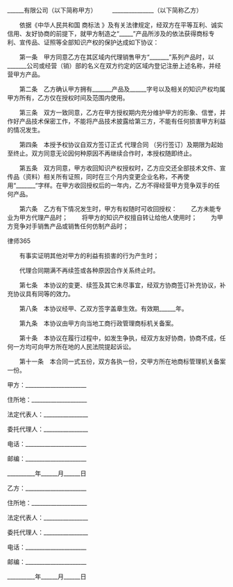 
 ______有限公司（以下简称甲方）
　　 _______________（以下简称乙方）


　　依据《中华人民共和国
商标法
》及有关法律规定，经双方在平等互利、诚实信用、友好协商的前提下，就甲方制造之“_____”产品所涉及的依法获得商标专利、宣传品、证照等全部知识产权的保护达成如下协议：


　　第一条　甲方同意乙方在其区域内代理销售甲方“_______”系列产品时，以_______公司或经营（销）部的名义在双方约定的区域内登记注册上述名称，并经营甲方产品。


　　第二条　乙方确认甲方拥有_______产品及______字号以及相关的知识产权均属甲方所有，乙方仅在授权时间及范围内使用。


　　第三条　双方一致同意，乙方在甲方授权期内充分维护甲方的形象、信誉，并作好产品技术保密工作，不能将产品技术披露给第三方，不能有任何损害甲方利益的情况发生。


　　第四条　本授予权协议自双方签订正式
代理合同
（另行签订）及期限为起始至终止。双方同意无论因何种原因不再继续合作时，本授权随即终止。


　　第五条　双方同意，甲方收回知识产权授权时，乙方应交还全部技术文件、宣传品（资料）相关所有证照，同时在三个月内变更企业名称，不再使用“_______“字样。在甲方收回授权后的一年内，乙方不得经营甲方竞争双手的任何产品。


　　第六条　乙方有下情况发生时，甲方有权随时可收回授权：
　　乙方未能专业为甲方代理产品时；
　　将甲方的知识产权擅自转让给他人使用时；
　　为甲方竞争对手销售产品或销售任何仿制产品时；




 
律师365






　　有事实证明其他对甲方的利益有损害的行为产生时；

　　代理合同期满不再续签或各种原因合作关系终止时。




　　第七条　本协议的变更、续签及其它未尽事宜，经双方协商签订补充协议，补充协议具有同等的效力。


　　第八条　本协议经甲、乙双方签字盖章生效。有效期______年。


　　第九条　本协议由甲方向当地工商行政管理商标机关备案。


　　第十条　本协议在履行过程中，如发生争执，经双方友好协商，协商不成，任何一方均可向甲方所在地的人民法院提起诉讼。


　　第十一条　本合同一式五份，双方各执一份，交甲方所在地商标管理机关备案一份。


 



 甲方：______________________
 
住所地：____________________
 
法定代表人：________________
 
委托代理人：________________
 
电话：______________________
 
邮编：______________________
 
__________年______月______日
 


 

  乙方：______________________
  
住所地：____________________
  
法定代表人：________________
  
委托代理人：________________
  
电话：______________________
  
邮编：______________________
  
__________年______月______日
  

 
  

 
  
 
   
 
   
 
    


    
 

    


    


    
 
 
   
 
  
 
 


